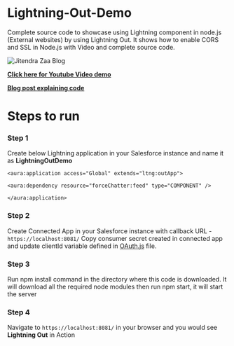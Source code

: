 # Lightning-Out-Demo
Complete source code to showcase using Lightning component in node.js (External websites) by using Lightning Out. It shows how to enable CORS and SSL in Node.js with Video and complete source code.

![Jitendra Zaa Blog](http://www.jitendrazaa.com/blog/wp-content/uploads/2017/04/Show-Lightning-Component-in-Node.js-using-Lightning-Out-1024x561.png) 

**[Click here for Youtube Video demo](https://www.youtube.com/watch?v=q9g7rP3OWRA)**

**[Blog post explaining code](http://www.jitendrazaa.com/blog/salesforce/use-lightning-components-on-external-websites-lightning-out/)**

# Steps to run
### Step 1
Create below Lightning application in your Salesforce instance and name it as **LightningOutDemo**

`<aura:application access="Global" extends="ltng:outApp">`

`<aura:dependency resource="forceChatter:feed" type="COMPONENT" />`

`</aura:application>`

### Step 2
Create Connected App in your Salesforce instance with callback URL - `https://localhost:8081/`
Copy consumer secret created in connected app and update clientId variable defined in [OAuth.js](https://github.com/JitendraZaa/Lightning-Out-Demo/blob/master/client/js/OAuth.js) file.

### Step 3
Run npm install command in the directory where this code is downloaded. It will download all the required node modules
then run npm start, it will start the server

### Step 4
Navigate to `https://localhost:8081/` in your browser and you would see **Lightning Out** in Action
